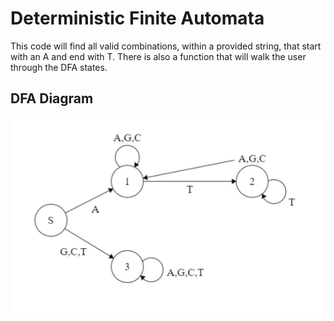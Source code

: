 # Deterministic Finite Automata

This code will find all valid combinations, within a provided string, that start with an A and end with T. There is also a function that will walk the user through the DFA states.

## DFA Diagram 
 
 <img src="Repo Images/DFA Diagram.JPG">
